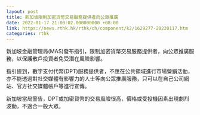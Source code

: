 ```yaml
---
layout: post
title: 新加坡限制加密貨幣交易服務提供者向公眾推廣
date: 2022-01-17 21:00:02.000000000 +08:00
link: https://news.rthk.hk/rthk/ch/component/k2/1629277-20220117.htm
categories: rthk
---
```


新加坡金融管理局(MAS)發布指引，限制加密貨幣交易服務提供者，向公眾推廣服務，以保護散戶投資者免受潛在風險影響。

指引提到，數字支付代幣(DPT)服務提供者，不應在公共領域進行市場營銷活動，亦不能透過對社交媒體有影響力的人士等向公眾推廣服務，只可以在自己公司網站、官方社交媒體帳戶等進行宣傳。

新加坡當局警告，DPT或加密貨幣的交易風險很高，價格或受投機因素出現劇烈波動，不適合一般大眾。
